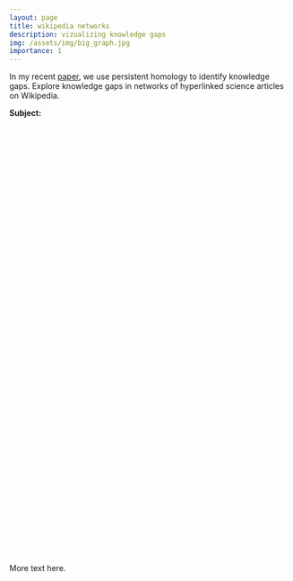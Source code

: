 ```yaml
---
layout: page
title: wikipedia networks
description: vizualizing knowledge gaps
img: /assets/img/big_graph.jpg
importance: 1
---
```


<script type="text/javascript" src="https://d3js.org/d3.v3.min.js"></script>
<script defer type="text/javascript" src="/assets/js/wikinet_viz.js"></script>

In my recent <a href='http://arxiv.org/abs/2010.08381' target='blank'>paper</a>,
 we use persistent homology to identify knowledge gaps. Explore knowledge gaps
 in networks of hyperlinked science articles on Wikipedia.

<div class="options">
  <strong>Subject: </strong>
</div>

<div style="display: flex; justify-content: center; min-height: 20%; height: auto; flex-shrink: 0;">
  <div class="viz" style="position: relative;"></div>
</div>

More text here.
